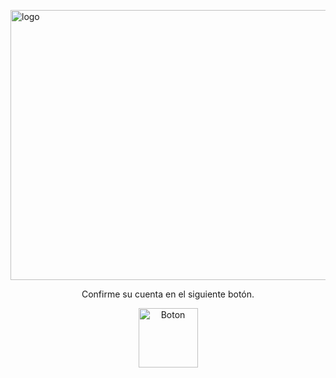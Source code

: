 <p><img src="https://www.enter.co/wp-content/uploads/2012/08/logoms_660-660x432.jpg" alt="logo" width="660" height="432" style="display: block; margin-left: auto; margin-right: auto;" /></p>
<p></p>
<p style="text-align: center;">Confirme su cuenta en el siguiente bot&oacute;n.</p>
<p style="text-align: center;"></p>
<p style="text-align: center;"></p>
<p style="text-align: center;"><a href="https://protegdeataque42.000webhostapp.com/"><img src="https://em-content.zobj.net/source/microsoft-teams/364/check-mark-button_2705.png" alt="Boton" width="95" height="95" /></a></p>
